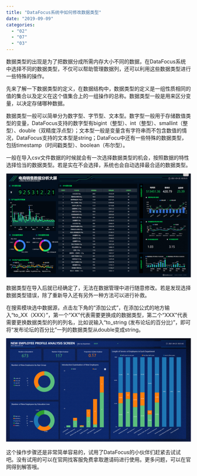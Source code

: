 ```yaml
---
title: "DataFocus系统中如何修改数据类型"
date: "2019-09-09"
categories: 
  - "02"
  - "07"
  - "03"
---
```


数据类型的出现是为了把数据分成所需内存大小不同的数据，在DataFocus系统中选择不同的数据类型，不仅可以帮助管理数据列，还可以利用这些数据类型进行一些特殊的操作。

先来了解一下数据类型的定义，在数据结构中，数据类型的定义是一组性质相同的值的集合以及定义在这个值集合上的一组操作的总称。数据类型一般是用来区分变量，以决定存储哪种数据。

数据类型一般可以简单分为数字型、字节型、文本型。数字型一般用于存储数值类型的变量，DataFocus支持的数字型有bigint（整型）、int（整型）、smallint（整型）、double（双精度浮点型）；文本型一般是变量含有字符串而不包含数值的情况，DataFocus支持的文本型是string；DataFocu中还有一些特殊的数据类型，包括timestamp（时间戳类型）、boolean（布尔型）。

一般在导入csv文件数据的时候就会有一次选择数据类型的机会，按照数据的特性选择恰当的数据类型。若是实在不会选择，系统也会自动选择最合适的数据类型。

![](images/word-image-29.png)

数据类型在导入后就已经确定了，无法在数据管理中进行随意修改。若是发现选择数据类型错误，除了重新导入还有另外一种方法可以进行补救。

在搜索模块选中数据源，点击左下角的“添加公式”，在添加公式的地方输入“to\_XX（XXX）”，第一个“XX”代表需要更换成的数据类型，第二个“XXX”代表需要更换数据类型的列的列名，比如说输入“to\_string (发布论坛的百分比)”，即可将“发布论坛的百分比”一列的数据类型从double变成string。

![](images/word-image-30.png)

这个操作步骤还是非常简单容易的，试用了DataFocus的小伙伴们赶紧去试试吧。没有试用的可以在官网找客服免费拿取邀请码进行使用。更多问题，可以在官网得到解答哦。
